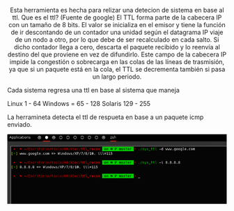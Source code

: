 <html>
<p align=center>Esta herramienta es hecha para relizar una detecion de sistema en base al ttl.
Que es el ttl?
(Fuente de google)
El TTL forma parte de la cabecera IP con un tamaño de 8 bits. El valor se inicializa en el emisor y tiene la función de ir descontando de un contador una unidad según el datagrama IP viaje de un nodo a otro, por lo que debe de ser recalculado en cada salto. Si dicho contador llega a cero, descarta el paquete recibido y lo reenvía al destino del que proviene en vez de difundirlo. Este campo de la cabecera IP impide la congestión o sobrecarga en las colas de las líneas de trasmisión, ya que si un paquete está en la cola, el TTL se decrementa también si pasa un largo periodo.

Cada sistema regresa una ttl en base al sistema que maneja



Linux 1 - 64
Windows = 65 - 128
Solaris 129 - 255

La herramineta detecta el ttl de respueta en base a un paquete icmp enviado.
</p>
<img src="hacksec.png">
</html>
